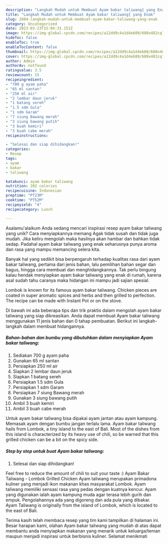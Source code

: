 ```yaml
---
description: "Langkah Mudah untuk Membuat Ayam bakar taliwang{ yang Enak"
title: "Langkah Mudah untuk Membuat Ayam bakar taliwang{ yang Enak"
slug: 2604-langkah-mudah-untuk-membuat-ayam-bakar-taliwang-yang-enak
category: Uncategorized
date: 2023-03-23T15:04:31.151Z
image: https://img-global.cpcdn.com/recipes/a12dd9c4a1d4eb80/680x482cq70/ayam-bakar-taliwang-foto-resep-utama.jpg
hideToc: false
enableToc: true
enableTocContent: false
thumbnail: https://img-global.cpcdn.com/recipes/a12dd9c4a1d4eb80/680x482cq70/ayam-bakar-taliwang-foto-resep-utama.jpg
cover: https://img-global.cpcdn.com/recipes/a12dd9c4a1d4eb80/680x482cq70/ayam-bakar-taliwang-foto-resep-utama.jpg
author: Admin
authorAv: notfound
ratingvalue: 3.5
reviewcount: 15
recipeingredient:
- "700 g ayam paha"
- "65 ml santan"
- "250 ml air"
- "2 lembar daun jeruk"
- "1 batang sereh"
- "1.5 sdm Gula"
- "1 sdm Garam"
- "7 siung Bawang merah"
- "3 siung bawang putih"
- "3 buah kemiri"
- "3 buah cabe merah"
recipeinstructions:

- "Selesai dan siap dihidangkan!"
categories:
- Resep
tags:
- ayam
- bakar
- taliwang

katakunci: ayam bakar taliwang 
nutrition: 202 calories
recipecuisine: Indonesian
preptime: "PT23M"
cooktime: "PT52M"
recipeyield: "4"
recipecategory: Lunch

---
```



Asalamu'alaikum Anda sedang mencari inspirasi resep ayam bakar taliwang yang unik? Cara menyiapkannya memang Agak tidak susah dan tidak juga mudah. Jika keliru mengolah maka hasilnya akan hambar dan bahkan tidak sedap. Padahal ayam bakar taliwang yang enak seharusnya punya aroma dan rasa yang mampu memancing selera kita.


Banyak hal yang sedikit bisa berpengaruh terhadap kualitas rasa dari ayam bakar taliwang, pertama dari jenis bahan, lalu pemilihan bahan segar dan bagus, hingga cara membuat dan menghidangkannya. Tak perlu bingung kalau hendak menyiapkan ayam bakar taliwang yang enak di rumah, karena asal sudah tahu caranya maka hidangan ini mampu jadi sajian spesial.

Lombok is known for its famous ayam bakar taliwang. Chicken pieces are coated in super aromatic spices and herbs and then grilled to perfection. The recipe can be made with Instant Pot or on the stove.


Di bawah ini ada beberapa tips dan trik praktis dalam mengolah ayam bakar taliwang yang siap dikreasikan. Anda dapat membuat Ayam bakar taliwang menggunakan 11 jenis bahan dan 0 tahap pembuatan. Berikut ini langkah-langkah dalam membuat hidangannya.

<!--inarticleads1-->

##### Bahan-bahan dan bumbu yang dibutuhkan dalam menyiapkan Ayam bakar taliwang:

1. Sediakan 700 g ayam paha
1. Gunakan 65 ml santan
1. Persiapkan 250 ml air
1. Siapkan 2 lembar daun jeruk
1. Siapkan 1 batang sereh
1. Persiapkan 1.5 sdm Gula
1. Persiapkan 1 sdm Garam
1. Persiapkan 7 siung Bawang merah
1. Gunakan 3 siung bawang putih
1. Ambil 3 buah kemiri
1. Ambil 3 buah cabe merah


Untuk ayam bakar taliwang bisa dipakai ayam jantan atau ayam kampung. Memasak ayam dengan bumbu jangan terlalu lama. Ayam bakar taliwang hails from Lombok, a tiny island to the east of Bali. Most of the dishes from this island is characterized by its heavy use of chili, so be warned that this grilled chicken can be a bit on the spicy side. 

<!--inarticleads2-->

##### Step by step untuk buat Ayam bakar taliwang:


1. Selesai dan siap dihidangkan!

Feel free to reduce the amount of chili to suit your taste :) Ayam Bakar Taliwang - Lombok Grilled Chicken Ayam taliwang merupakan primadona kuliner yang menjadi ikon makanan khas masyarakat Lombok. Ayam taliwang memiliki sensasi rasa yang pedas dengan kuatnya kencur. Ayam yang digunakan ialah ayam kampung muda agar terasa lebih gurih dan empuk. Pengolahannya ada yang digoreng dan ada pula yang dibakar. Ayam Taliwang is originally from the island of Lombok, which is located to the east of Bali. 

Terima kasih telah membaca resep yang tim kami tampilkan di halaman ini. Besar harapan kami, olahan Ayam bakar taliwang yang mudah di atas dapat membantu anda menyiapkan makanan yang menarik untuk keluarga/teman maupun menjadi inspirasi untuk berbisnis kuliner. Selamat menikmati
